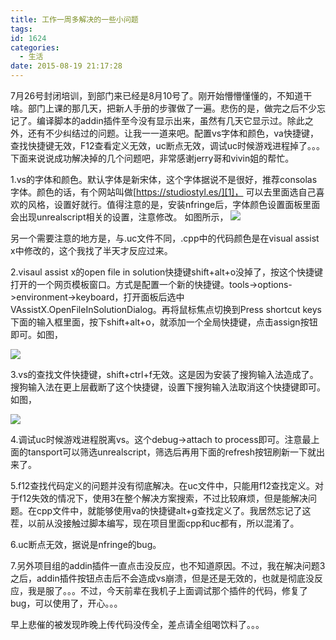 ```yaml
---
title: 工作一周多解决的一些小问题
tags:
id: 1624
categories:
  - 生活
date: 2015-08-19 21:17:28
---
```


7月26号封闭培训，到部门来已经是8月10号了。刚开始懵懵懂懂的，不知道干啥。部门上课的那几天，把新人手册的步骤做了一遍。悲伤的是，做完之后不少忘记了。编译脚本的addin插件至今没有显示出来，虽然有几天它显示过。除此之外，还有不少纠结过的问题。让我一一道来吧。配置vs字体和颜色，va快捷键，查找快捷键无效，F12查看定义无效，uc断点无效，调试uc时候游戏进程掉了。。。下面来说说成功解决掉的几个问题吧，非常感谢jerry哥和vivin姐的帮忙。

1.vs的字体和颜色。默认字体是新宋体，这个字体据说不是很好，推荐consolas字体。颜色的话，有个网站叫做[https://studiostyl.es/][1]，
可以去里面选自己喜欢的风格，设置好就行。值得注意的是，安装nfringe后，字体颜色设置面板里面会出现unrealscript相关的设置，注意修改。
如图所示，
![](https://c2.staticflickr.com/8/7317/26842778024_ed21d0f0b6_o.png)

另一个需要注意的地方是，与.uc文件不同，.cpp中的代码颜色是在visual assist x中修改的，这个我找了半天才反应过来。

2.visaul assist x的open file in solution快捷键shift+alt+o没掉了，按这个快捷键打开的一个网页模板窗口。方式是配置一个新的快捷键。tools->options->environment->keyboard，打开面板后选中VAssistX.OpenFileInSolutionDialog。再将鼠标焦点切换到Press shortcut keys下面的输入框里面，按下shift+alt+o，就添加一个全局快捷键，点击assign按钮即可。如图，

![](https://c2.staticflickr.com/8/7241/27452123005_d26555f3d8_o.png)

3.vs的查找文件快捷键，shift+ctrl+f无效。这是因为安装了搜狗输入法造成了。搜狗输入法在更上层截断了这个快捷键，设置下搜狗输入法取消这个快捷键即可。如图，

![](https://c2.staticflickr.com/8/7032/27175666250_9f465482a9_o.png)

4.调试uc时候游戏进程脱离vs。这个debug->attach to process即可。注意最上面的tansport可以筛选unrealscript，筛选后再用下面的refresh按钮刷新一下就出来了。

5.f12查找代码定义的问题并没有彻底解决。在uc文件中，只能用f12查找定义。对于f12失效的情况下，使用3在整个解决方案搜索，不过比较麻烦，但是能解决问题。在cpp文件中，就能够使用va的快捷键alt+g查找定义了。我居然忘记了这茬，以前从没接触过脚本编写，现在项目里面cpp和uc都有，所以混淆了。

6.uc断点无效，据说是nfringe的bug。

7.另外项目组的addin插件一直点击没反应，也不知道原因。不过，我在解决问题3之后，addin插件按钮点击后不会造成vs崩溃，但是还是无效的，也就是彻底没反应，我是服了。。。不过，今天前辈在我机子上面调试那个插件的代码，修复了bug，可以使用了，开心。。。

早上悲催的被发现昨晚上传代码没传全，差点请全组喝饮料了。。。


  [1]: https://studiostyl.es/